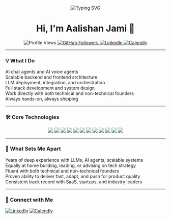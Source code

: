 <!-- Banner ASCII Art -->
<p align="center">
  <img src="https://readme-typing-svg.demolab.com/?lines=AI+Agents+Developer;LLM+Deployment+Specialist;Full+Stack+Engineer;Always+Hands-On" alt="Typing SVG" />
</p>

<h1 align="center">Hi, I'm Aalishan Jami 👋</h1>

<p align="center">
  <img src="https://komarev.com/ghpvc/?username=aalishanjami&style=flat-square" alt="Profile Views" />
  <a href="https://github.com/aalishanjami?tab=followers">
    <img src="https://img.shields.io/github/followers/aalishanjami?label=GitHub%20Followers&style=flat-square" alt="GitHub Followers" />
  </a>
  <a href="https://www.linkedin.com/in/aalishanjami/">
    <img src="https://img.shields.io/badge/LinkedIn-Connect-blue?style=flat-square&logo=linkedin" alt="LinkedIn" />
  </a>
  <a href="https://calendly.com/aalishan/discussions">
    <img src="https://img.shields.io/badge/Calendly-Book%20a%20Chat-orange?style=flat-square&logo=calendly" alt="Calendly" />
  </a>
</p>

---

### 💡 What I Do

AI chat agents and AI voice agents  
Scalable backend and frontend architecture  
LLM deployment, integration, and orchestration  
Full stack development and system design  
Work directly with both technical and non-technical founders  
Always hands-on, always shipping

---

### 🛠️ Core Technologies

<p align="center">
  <img src="https://img.shields.io/badge/OpenAI-000000?style=for-the-badge&logo=openai&logoColor=white"/>
  <img src="https://img.shields.io/badge/LangChain-FFCE5A?style=for-the-badge&logo=python&logoColor=black"/>
  <img src="https://img.shields.io/badge/vLLM-00BFAE?style=for-the-badge"/>
  <img src="https://img.shields.io/badge/Ollama-0A192F?style=for-the-badge"/>
  <img src="https://img.shields.io/badge/Node.js-339933?style=for-the-badge&logo=nodedotjs&logoColor=white"/>
  <img src="https://img.shields.io/badge/TypeScript-3178C6?style=for-the-badge&logo=typescript&logoColor=white"/>
  <img src="https://img.shields.io/badge/Next.js-000000?style=for-the-badge&logo=nextdotjs&logoColor=white"/>
  <img src="https://img.shields.io/badge/React-61DAFB?style=for-the-badge&logo=react&logoColor=black"/>
  <img src="https://img.shields.io/badge/Python-3776AB?style=for-the-badge&logo=python&logoColor=white"/>
  <img src="https://img.shields.io/badge/AWS-232F3E?style=for-the-badge&logo=amazonaws&logoColor=white"/>
  <img src="https://img.shields.io/badge/PostgreSQL-4169E1?style=for-the-badge&logo=postgresql&logoColor=white"/>
  <img src="https://img.shields.io/badge/Docker-2496ED?style=for-the-badge&logo=docker&logoColor=white"/>
</p>

---

### 🌟 What Sets Me Apart

Years of deep experience with LLMs, AI agents, scalable systems  
Equally at home building, leading, or advising on tech strategy  
Fluent with both technical and non-technical founders  
Proven ability to deliver fast, adapt, and push for product quality  
Consistent track record with SaaS, startups, and industry leaders

---

### 📣 Connect with Me

[![LinkedIn](https://img.shields.io/badge/LinkedIn-Connect-blue?style=flat-square&logo=linkedin)](https://www.linkedin.com/in/aalishanjami/)
[![Calendly](https://img.shields.io/badge/Calendly-Book%20a%20Chat-orange?style=flat-square&logo=calendly)](https://calendly.com/aalishan)

